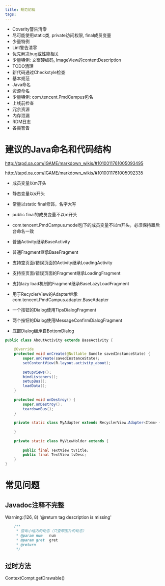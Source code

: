 ```yaml
---
title: 规范初稿
tags:
---
```


+ Coverity警告清零
 + 尽可能使用static类, private访问权限, final成员变量
 + 少量特例
+ Lint警告清零
 + 优先解决bug或性能相关
 + 少量特例: 文案硬编码, ImageView的contentDescription
+ TODO清理
+ 新代码通过Checkstyle检查
 + 基本规范
  + Java命名
  + 资源命名
 + 少量特例: com.tencent.PmdCampus包名
+ 上线前检查
 + 冗余资源
 + 内存泄漏
 + RDM日志
 + 各类警告
 
# 建议的Java命名和代码结构

http://tapd.oa.com/IGAME/markdown_wikis/#1010011761005093495

http://tapd.oa.com/IGAME/markdown_wikis/#1010011761005092335

+ 成员变量以m开头
+ 静态变量以s开头
+ 常量以static final修饰，名字大写
+ public final的成员变量不以m开头
+ com.tencent.PmdCampus.model包下的成员变量不以m开头，必须保持跟后台命名一致

+ 普通Activity继承BaseActivity
+ 普通Fragment继承BaseFragment
+ 支持空页面/错误页面的Activity继承LoadingActivity
+ 支持空页面/错误页面的Fragment继承LoadingFragment
+ 支持lazy load机制的Fragment继承BaseLazyLoadFragment
+ 用于RecyclerView的Adapter继承com.tencent.PmdCampus.adapter.BaseAdapter
+ 一个按钮的Dialog使用TipsDialogFragment
+ 两个按钮的Dialog使用MessageConfirmDialogFragment
+ 底部Dialog继承自BottomDialog

```java
public class AboutActivity extends BaseActivity {

    @Override
    protected void onCreate(@Nullable Bundle savedInstanceState) {
        super.onCreate(savedInstanceState);
        setContentView(R.layout.activity_about);
    
        setupViews();
        bindListeners();
        setupBus();
        loadData();
    }
    
    protected void onDestroy() {    
        super.onDestroy();
        teardownBus();
    }
    
    private static class MyAdapter extends RecyclerView.Adapter<Item> {
    
    }
    
    private static class MyViewHolder extends {
    
        public final TextView tvTitle;
        public final TextView tvDesc;
    }
}
```

# 常见问题

## Javadoc注释不完整
Warning:(126, 8) '@return tag description is missing'

```java
    /**
     * 查询小组内的动态（只查带图片的动态）
     * @param num   num
     * @param gret  gret
     * @return
     */
```

## 过时方法
ContextCompt.getDrawable()

## 

